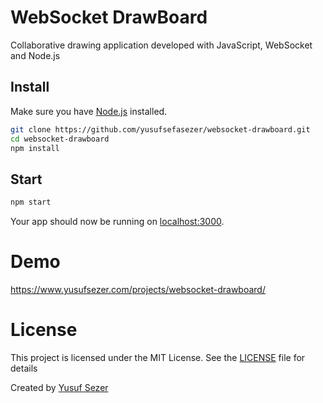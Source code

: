 # WebSocket DrawBoard

Collaborative drawing application developed with JavaScript, WebSocket and Node.js

## Install

Make sure you have [Node.js](http://nodejs.org/) installed.

```sh
git clone https://github.com/yusufsefasezer/websocket-drawboard.git
cd websocket-drawboard
npm install
```

## Start

```sh
npm start
```

Your app should now be running on [localhost:3000](http://localhost:3000/).

# Demo

https://www.yusufsezer.com/projects/websocket-drawboard/

# License
This project is licensed under the MIT License. See the [LICENSE](LICENSE) file for details

Created by [Yusuf Sezer](https://www.yusufsezer.com)
